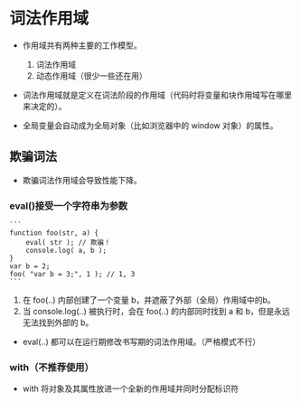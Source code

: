 # 词法作用域

- 作用域共有两种主要的工作模型。
    1. 词法作用域
    2. 动态作用域（很少一些还在用）

- 词法作用域就是定义在词法阶段的作用域（代码时将变量和块作用域写在哪里来决定的）。

- 全局变量会自动成为全局对象（比如浏览器中的 window 对象）的属性。

## 欺骗词法

- 欺骗词法作用域会导致性能下降。


### eval()接受一个字符串为参数

    ```
    function foo(str, a) {
        eval( str ); // 欺骗！
        console.log( a, b );
    }
    var b = 2;
    foo( "var b = 3;", 1 ); // 1, 3
    ```
1. 在 foo(..) 内部创建了一个变量 b，并遮蔽了外部（全局）作用域中的b。
2. 当 console.log(..) 被执行时，会在 foo(..) 的内部同时找到 a 和 b，但是永远无法找到外部的 b。

- eval(..) 都可以在运行期修改书写期的词法作用域。（严格模式不行）


### with（不推荐使用）

- with 将对象及其属性放进一个全新的作用域并同时分配标识符
